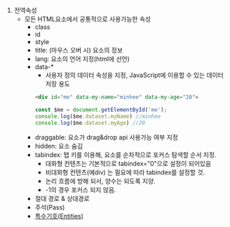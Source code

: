 1. 전역속성
    - 모든 HTML요소에서 공통적으로 사용가능한 속성
        - class
        - id
        - style
        - title: (마우스 오버 시) 요소의 정보 
        - lang: 요소의 언어 지정(html에 선언)
        - data-*
            - 사용자 정의 데이터 속성을 지정, JavaScript에 이용할 수 있는 데이터 저장 용도
            ```html
            <div id="me" data-my-name="minhee" data-my-age="20">
            ```
            ```javaScript
            const $me = document.getElementById('me');
            console.log($me.dataset.myName) //minhee
            console.log($me.dataset.myAge) //20
            ```
        - draggable: 요소가 drag&drop api 사용가능 여부 지정
        - hidden: 요소 숨김
        - tabindex: 탭 키를 이용해, 요소를 순차적으로 포커스 탐색할 순서 지정.
            - 대화형 컨텐츠는 기본적으로 tabindex="0"으로 설정이 되어있음
            - 비대화형 컨텐츠(예div) 는 필요에 따라 tabindex를 설정할 것.
            - 논리 흐름에 방해 되서, 양수는 되도록 지양.
            - -1의 경우 포커스 되지 않음.
        - 절대 경로 & 상대경로 
        - 주석(Pass)
        - [특수기호(Entities)](https://freeformatter.com/html-entities.html)

            